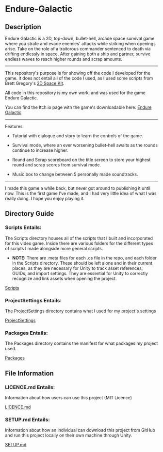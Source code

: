# Endure-Galactic

## Description

Endure Galactic is a 2D, top-down, bullet-hell, arcade space survival game where you strafe and evade enemies' attacks while striking when openings arise. Take on the role of a traitorous commander sentenced to death via drifting endlessly in space. After gaining both a ship and partner, survive endless waves to reach higher rounds and scrap amounts. 

---

This repository's purpose is for showing off the code I developed for the game. It does not entail all of the code I used, as I used some scripts from Brett Gregory's [2D Space Kit](https://assetstore.unity.com/packages/2d/environments/2d-space-kit-27662?srsltid=AfmBOopLmxYvHiOMnIaqKUT-JiAXedg5pwNM87MnxZBN_fPFn96dMReq). 

All code in this repository is my own work, and was used for the game Endure Galactic.

You can find the Itch.io page with the game's downloadable here:
[Endure Galactic]()

---

Features:

- Tutorial with dialogue and story to learn the controls of the game.

- Survival mode, where an ever worsening bullet-hell awaits as the rounds continue to increase higher.

- Round and Scrap scoreboard on the title screen to store your highest round and scrap scores from survival mode.

- Music box to change between 5 personally made soundtracks.

---

I made this game a while back, but never got around to publishing it until now. This is the first game I've made, and I had very little idea of what I was really doing. I hope you enjoy playing it.

## Directory Guide

### Scripts Entails: 
The Scripts directory houses all of the scripts that I built and incorporated for this video game. Inside there are various folders for the different types of scripts I made alongside more general scripts.
- **NOTE:** There are .meta files for each .cs file in the repo, and each folder in the Scripts directory. These should be left alone and in their current places, as they are necessary for Unity to track asset references, GUIDs, and import settings. They are essential for Unity to correctly recognize and link assets when opening the project. 

[Scripts](./Scripts)

### ProjectSettings Entails: 
The ProjectSettings directory contains what I used for my project's settings

[ProjectSettings](./ProjectSettings)

### Packages Entails: 
The Packages directory contains the manifest for what packages my project used.

[Packages](./Packages)

## File Information

### LICENCE.md Entails:

Information about how users can use this project (MIT Licence)

[LICENCE.md](./LICENCE.md)

### SETUP.md Entails:

Information about how an individual can download this project from GitHub and run this project locally on their own machine through Unity.

[SETUP.md](./SETUP.md)